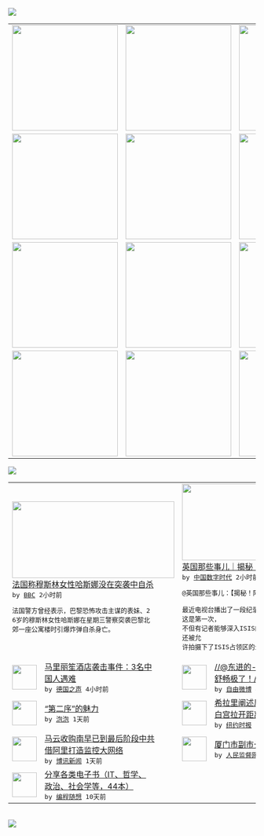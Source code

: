 

<a href="https://github.com/greatfire/z/raw/master/FreeBrowser.apk"><img src="https://raw.githubusercontent.com/greatfire/wiki/master/x/header.png" /></a><table><tr><td width="262" align="center" valign="center"><a href="https://github.com/greatfire/wiki/wiki/nyt" title="纽约时报中文网 国际纵览"><img src="https://raw.githubusercontent.com/greatfire/wiki/master/x/nyt_flag.png" width="215"/></a></td><td width="262" align="center" valign="center"><a href="https://github.com/greatfire/wiki/wiki/dw" title=""><img src="https://raw.githubusercontent.com/greatfire/wiki/master/x/dw_flag.png" width="215"/></a></td><td width="262" align="center" valign="center"><a href="https://github.com/greatfire/wiki/wiki/rmjd" title=""><img src="https://raw.githubusercontent.com/greatfire/wiki/master/x/rmjd_flag.png" width="215"/></a></td></tr><tr><td width="262" align="center" valign="center"><a href="https://github.com/paopaonetizen/website" title="泡泡 - 未经审查的互联网信息"><img src="https://raw.githubusercontent.com/greatfire/wiki/master/x/pp_flag.png" width="215"/></a></td><td width="262" align="center" valign="center"><a href="https://github.com/getlantern/mirror" title="以及自由微博和GreatFire.org官方中文论坛"><img src="https://raw.githubusercontent.com/greatfire/wiki/master/x/lantern_flag.png" width="215"/></a></td><td width="262" align="center" valign="center"><a href="https://github.com/cdtmirrors/m/" title=""><img src="https://raw.githubusercontent.com/greatfire/wiki/master/x/cdt_flag.png" width="215"/></a></td></tr><tr><td width="262" align="center" valign="center"><a href="https://github.com/program-think/blog" title="编程随想的博客"><img src="https://raw.githubusercontent.com/greatfire/wiki/master/x/pt_flag.png" width="215"/></a></td><td width="262" align="center" valign="center"><a href="https://github.com/greatfire/wiki/wiki/bbc" title=""><img src="https://raw.githubusercontent.com/greatfire/wiki/master/x/bbc_flag.png" width="215"/></a></td><td width="262" align="center" valign="center"><a href="https://github.com/freeweibo/s" title="自由微博 - 匿名和不受屏蔽的新浪微博搜索"><img src="https://raw.githubusercontent.com/greatfire/wiki/master/x/fw_flag.png" width="215"/></a></td></tr><tr><td width="262" align="center" valign="center"><a href="https://github.com/greatfire/wiki/wiki/google" title=""><img src="https://raw.githubusercontent.com/greatfire/wiki/master/x/google_flag.png" width="215"/></a></td><td width="262" align="center" valign="center"><a href="https://github.com/bxnews/boxun" title=""><img src="https://raw.githubusercontent.com/greatfire/wiki/master/x/bx_flag.png" width="215"/></a></td><td width="262" align="center" valign="center"><a href="https://github.com/greatfire/wiki/wiki/open-source" title="欢迎访问GreatFire.org开发者项目网站"><img src="https://raw.githubusercontent.com/greatfire/wiki/master/x/open-source_flag.png" width="215"/></a></td></tr></table><img src="https://raw.githubusercontent.com/greatfire/wiki/master/x/newsfeed text.png" /><table cols="4"><tr><td colspan="2" width="380"><a href="http://www.bbc.com/zhongwen/simp/world/2015/11/151120_paris_attack_hasna"><img src="http://a.files.bbci.co.uk/worldservice/live/assets/images/2015/11/20/151120224650_hasna_144x81_dh_nocredit.jpg" width="330" height="156"/></a></br><a href="http://www.bbc.com/zhongwen/simp/world/2015/11/151120_paris_attack_hasna">法国称穆斯林女性哈斯娜没在突袭中自杀</a></br><kbd> by <a href="http://www.bbc.co.uk/zhongwen/simp">BBC</a> 2小时前 </kbd></br><pre>法国警方曾经表示，巴黎恐怖攻击主谋的表妹、2<br/>6岁的穆斯林女性哈斯娜在星期三警察突袭巴黎北<br/>郊一座公寓楼时引爆炸弹自杀身亡。</pre></td><td colspan="2" width="380"><a href="http://feedproxy.google.com/~r/chinadigitaltimes/zKps/~3/PD7vLWgEJGU/"><img src="http://chinadigitaltimes.net/chinese/files/2015/11/%E9%98%BF%E5%AF%8C%E6%B1%97%E9%87%8C%E7%9A%84isis.jpg" width="330" height="156"/></a></br><a href="http://feedproxy.google.com/~r/chinadigitaltimes/zKps/~3/PD7vLWgEJGU/">英国那些事儿｜揭秘！阿富汗里的ISIS</a></br><kbd> by <a href="http://chinadigitaltimes.net/chinese/">中国数字时代</a> 2小时前 </kbd></br><pre>@英国那些事儿：【揭秘！阿富汗里的ISIS】<br/> 最近电视台播出了一段纪录片。 这是第一次，<br/>不但有记者能够深入ISIS的领地…. 还被允<br/>许拍摄下了ISIS占领区的生...</pre></td></tr><tr><td><img src="http://www.dw.com/image/0,,18863834_302,00.jpg" width="50" height="50"/></td><td width="280"><a href="http://dw.com/p/1H9Lf?maca=chi-GK-text-greatfire-all-chinese-15625-xml-mrss">马里丽笙酒店袭击事件：3名中<br/>国人遇难</a></br><kbd> by <a href="http://dw.de">德国之声</a> 4小时前 </kbd></td><td><img src="https://raw.githubusercontent.com/greatfire/wiki/master/x/fw_logo.png" width="50" height="50"/></td><td width="280"><a href="https://freeweibo.com/weibo/3911471203326528">//@东进的-理想:[哈哈]<br/>舒畅极了！//@人间正...</a></br><kbd> by <a href="https://freeweibo.com/">自由微博</a> 4小时前 </kbd></td></tr><tr><td><img src="https://raw.githubusercontent.com/greatfire/wiki/master/x/pp_logo.png" width="50" height="50"/></td><td width="280"><a href="https://pao-pao.net/article/640">“第二序”的魅力</a></br><kbd> by <a href="https://pao-pao.net">泡泡</a> 1天前 </kbd></td><td><img src="https://raw.githubusercontent.com/greatfire/wiki/master/x/nyt_logo.png" width="50" height="50"/></td><td width="280"><a href="https://d3qlz4p8smvoli.cloudfront.net/usa/20151120/c20clinton/">希拉里阐述反ISIS政策，与<br/>白宫拉开距离</a></br><kbd> by <a href="http://m.cn.nytimes.com/">纽约时报</a> 1天前 </kbd></td></tr><tr><td><img src="https://raw.githubusercontent.com/greatfire/wiki/master/x/bx_logo.png" width="50" height="50"/></td><td width="280"><a href="http://www.boxun.com/news/gb/china/2015/11/201511201218.shtml">马云收购南早已到最后阶段中共<br/>借阿里打造监控大网络</a></br><kbd> by <a href="http://www.boxun.com">博讯新闻</a> 1天前 </kbd></td><td><img src="https://raw.githubusercontent.com/greatfire/wiki/master/x/rmjd_logo.png" width="50" height="50"/></td><td width="280"><a href="http://www.rmjdw.com//fanfuqianshao/20151118/15238.html">厦门市副市长李栋梁被调查 </a></br><kbd> by <a href="http://www.rmjdw.com/">人民监督网</a> 2天前 </kbd></td></tr><tr><td><img src="https://raw.githubusercontent.com/greatfire/wiki/master/x/pt_logo.png" width="50" height="50"/></td><td width="280"><a href="http://feedproxy.google.com/~r/programthink/~3/jCW8wNXElSc/share-books.html">分享各类电子书（IT、哲学、<br/>政治、社会学等，44本）</a></br><kbd> by <a href="http://program-think.blogspot.com">编程随想</a> 10天前 </kbd></td></table></br><a href="https://github.com/greatfire/z/raw/master/FreeBrowser.apk"><img src="https://raw.githubusercontent.com/greatfire/wiki/master/x/download app.png" /></a>